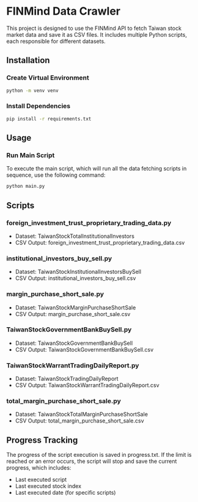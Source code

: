 # FINMind Data Crawler

This project is designed to use the FINMind API to fetch Taiwan stock market data and save it as CSV files. It includes multiple Python scripts, each responsible for different datasets.

## Installation

### Create Virtual Environment

```bash
python -m venv venv
```
### Install Dependencies
```bash
pip install -r requirements.txt
```
## Usage
### Run Main Script
To execute the main script, which will run all the data fetching scripts in sequence, use the following command:
```bash
python main.py
```
## Scripts
### foreign_investment_trust_proprietary_trading_data.py
- Dataset: TaiwanStockTotalInstitutionalInvestors
- CSV Output: foreign_investment_trust_proprietary_trading_data.csv
### institutional_investors_buy_sell.py
- Dataset: TaiwanStockInstitutionalInvestorsBuySell
- CSV Output: institutional_investors_buy_sell.csv
### margin_purchase_short_sale.py
- Dataset: TaiwanStockMarginPurchaseShortSale
- CSV Output: margin_purchase_short_sale.csv
### TaiwanStockGovernmentBankBuySell.py
- Dataset: TaiwanStockGovernmentBankBuySell
- CSV Output: TaiwanStockGovernmentBankBuySell.csv
### TaiwanStockWarrantTradingDailyReport.py
- Dataset: TaiwanStockTradingDailyReport
- CSV Output: TaiwanStockWarrantTradingDailyReport.csv
### total_margin_purchase_short_sale.py
- Dataset: TaiwanStockTotalMarginPurchaseShortSale
- CSV Output: total_margin_purchase_short_sale.csv
## Progress Tracking
The progress of the script execution is saved in progress.txt. If the limit is reached or an error occurs, the script will stop and save the current progress, which includes:

- Last executed script
- Last executed stock index
- Last executed date (for specific scripts)